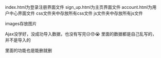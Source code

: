 index.html为登录注册界面文件 sign_up.html为主页界面文件  account.html为用户中心界面文件
css文件夹中存放所有css文件
js文件夹中存放所有js文件

images存放图片

Ajax没学好，没成功导入数据，也没有写完😥😞😭
里面的数据都是自己乱写的，并不是导入的

里面的功能也是能删就删
